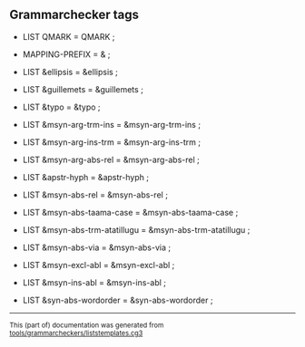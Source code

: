 

## Grammarchecker tags
- LIST QMARK = QMARK ; 
- MAPPING-PREFIX = & ; 

- LIST &ellipsis = &ellipsis ; 
- LIST &guillemets = &guillemets ; 
- LIST &typo = &typo ; 

- LIST &msyn-arg-trm-ins = &msyn-arg-trm-ins ; 
- LIST &msyn-arg-ins-trm = &msyn-arg-ins-trm ; 
- LIST &msyn-arg-abs-rel = &msyn-arg-abs-rel ; 

- LIST &apstr-hyph = &apstr-hyph ; 
- LIST &msyn-abs-rel = &msyn-abs-rel ; 
- LIST &msyn-abs-taama-case = &msyn-abs-taama-case ; 
- LIST &msyn-abs-trm-atatillugu = &msyn-abs-trm-atatillugu ; 
- LIST &msyn-abs-via = &msyn-abs-via ; 
- LIST &msyn-excl-abl = &msyn-excl-abl ; 
- LIST &msyn-ins-abl = &msyn-ins-abl ; 
- LIST &syn-abs-wordorder = &syn-abs-wordorder ; 

* * *

<small>This (part of) documentation was generated from [tools/grammarcheckers/liststemplates.cg3](https://github.com/giellalt/lang-kal/blob/main/tools/grammarcheckers/liststemplates.cg3)</small>
